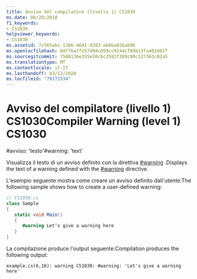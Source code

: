 ```yaml
---
title: Avviso del compilatore (livello 1) CS1030
ms.date: 08/20/2018
f1_keywords:
- CS1030
helpviewer_keywords:
- CS1030
ms.assetid: 7c565abc-1366-4641-9383-ab8ba026ab96
ms.openlocfilehash: 0df76aff157d94c059cc9144cf89b13fa402d82f
ms.sourcegitcommit: 7588136e355e10cbc2582f389c90c127363c02a5
ms.translationtype: MT
ms.contentlocale: it-IT
ms.lasthandoff: 03/12/2020
ms.locfileid: "79171534"
---
```

# <a name="compiler-warning-level-1-cs1030"></a><span data-ttu-id="5f49f-102">Avviso del compilatore (livello 1) CS1030</span><span class="sxs-lookup"><span data-stu-id="5f49f-102">Compiler Warning (level 1) CS1030</span></span>
<span data-ttu-id="5f49f-103">\#avviso: 'testo'</span><span class="sxs-lookup"><span data-stu-id="5f49f-103">\#warning: 'text'</span></span>  
  
 <span data-ttu-id="5f49f-104">Visualizza il testo di un avviso definito con la direttiva [#warning](../language-reference/preprocessor-directives/preprocessor-warning.md) .</span><span class="sxs-lookup"><span data-stu-id="5f49f-104">Displays the text of a warning defined with the [#warning](../language-reference/preprocessor-directives/preprocessor-warning.md) directive.</span></span>  
  
 <span data-ttu-id="5f49f-105">L'esempio seguente mostra come creare un avviso definito dall'utente:</span><span class="sxs-lookup"><span data-stu-id="5f49f-105">The following sample shows how to create a user-defined warning:</span></span>  
  
```csharp  
// CS1030.cs  
class Sample  
{  
   static void Main()  
   {  
      #warning Let's give a warning here
   }  
}  
```

<span data-ttu-id="5f49f-106">La compilazione produce l'output seguente:</span><span class="sxs-lookup"><span data-stu-id="5f49f-106">Compilation produces the following output:</span></span>

```console
example.cs(6,16): warning CS1030: #warning: 'Let's give a warning here'
```
